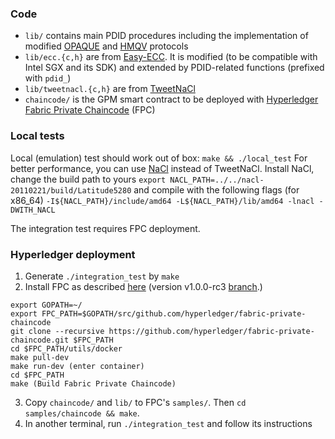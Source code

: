 
### Code

- `lib/` contains main PDID procedures including the implementation of
  modified [OPAQUE](https://eprint.iacr.org/2018/163.pdf) and [HMQV](https://eprint.iacr.org/2005/176.pdf) protocols
- `lib/ecc.{c,h}` are from [Easy-ECC](https://github.com/esxgx/easy-ecc). It is
  modified (to be compatible with Intel SGX and its SDK) and extended by
PDID-related functions (prefixed with `pdid_`) 
- `lib/tweetnacl.{c,h}` are from [TweetNaCl](https://tweetnacl.cr.yp.to/) 
- `chaincode/` is the GPM smart contract to be deployed with [Hyperledger Fabric Private Chaincode](https://github.com/hyperledger-labs/fabric-private-chaincode) (FPC)



### Local tests
Local (emulation) test should work out of box: `make && ./local_test`
For better performance, you can use [NaCl](https://nacl.cr.yp.to/) instead of TweetNaCl. Install NaCl, change the build path to yours
`export NACL_PATH=../../nacl-20110221/build/Latitude5280`
and compile with the following flags (for x86_64)
`-I${NACL_PATH}/include/amd64 -L${NACL_PATH}/lib/amd64 -lnacl -DWITH_NACL`

The integration test requires FPC deployment.


### Hyperledger deployment

1) Generate `./integration_test` by `make`
1) Install FPC as described [here](https://github.com/hyperledger-labs/fabric-private-chaincode)
(version v1.0.0-rc3 [branch](https://github.com/hyperledger/fabric-private-chaincode/tree/v1.0.0-rc3).)
```
export GOPATH=~/
export FPC_PATH=$GOPATH/src/github.com/hyperledger/fabric-private-chaincode
git clone --recursive https://github.com/hyperledger/fabric-private-chaincode.git $FPC_PATH
cd $FPC_PATH/utils/docker
make pull-dev 
make run-dev (enter container)
cd $FPC_PATH
make (Build Fabric Private Chaincode)
```
 
3) Copy `chaincode/` and `lib/` to FPC's `samples/`. Then `cd samples/chaincode && make`.
4) In another terminal, run `./integration_test` and follow its instructions 


